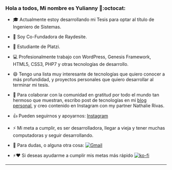 ### Hola a todos, Mi nombre es Yulianny 👋:octocat:


- :mortar_board: Actualmente estoy desarrollando mi Tesis para optar al título de Ingeniero de Sistemas.

- 🌱 Soy Co-Fundadora de Raydesite. 

- :green_heart: Estudiante de Platzi.

- 💻 Profesionalmente trabajo con WordPress, Genesis Framework, HTML5, CSS3, PHP7 y otras tecnologías de desarrollo.

- 😄 Tengo una lista muy interesante de tecnologías que quiero conocer a más profundidad, y proyectos personales que quiero desarrollar al terminar mi tesis.

- 🚀 Para colaborar con la comunidad en gratitud por todo el mundo tan hermoso que muestran, escribo post de tecnologías en mi [blog personal](https://yuliannybetancourt.github.io/), y creo contenido en Instagram con my partner Nathalie Rivas.

- :+1: Pueden seguirnos y apoyarnos: [Instagram](https://www.instagram.com/raydesite/)

- ⚡ Mi meta a cumplir, es ser desarrolladora, llegar a vieja y tener muchas computadoras y seguir desarrollando.

- 💬 Para dudas, o alguna otra cosa: [![Gmail](https://img.shields.io/badge/-Gmail-c14438?style=flat&logo=Gmail&logoColor=white)](mailto:yuliannybetancourtr@gmail.com)

- ⚡️❤️ Si deseas ayudarme a cumplir mis metas más rápido [![ko-fi](https://www.ko-fi.com/img/githubbutton_sm.svg)](https://ko-fi.com/H2H52F76Q)

---
